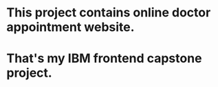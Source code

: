 # This project contains online doctor appointment website. 
# That's my IBM frontend capstone project.